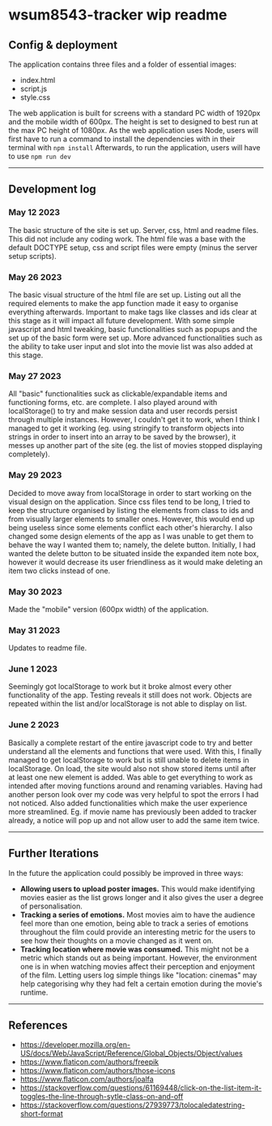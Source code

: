 # wsum8543-tracker wip readme
## Config & deployment
The application contains three files and a folder of essential images:
* index.html
* script.js
* style.css

The web application is built for screens with a standard PC width of 1920px and the mobile width of 600px. The height is set to designed to best run at the max PC height of 1080px. 
As the web application uses Node, users will first have to run a command to install the dependencies with in their terminal with
`npm install`
Afterwards, to run the application, users will have to use 
`npm run dev`

***

## Development log
### May 12 2023
The basic structure of the site is set up. Server, css, html and readme files. This did not include any coding work. The html file was a base with the default DOCTYPE setup, css and script files were empty (minus the server setup scripts).
### May 26 2023
The basic visual structure of the html file are set up. Listing out all the required elements to make the app function made it easy to organise everything afterwards. Important to make tags like classes and ids clear at this stage as it will impact all future development.
With some simple javascript and html tweaking, basic functionalities such as popups and the set up of the basic form were set up. More advanced functionalities such as the ability to take user input and slot into the movie list was also added at this stage. 
### May 27 2023
All "basic" functionalities suck as clickable/expandable items and functioning forms, etc. are complete. I also played around with localStorage() to try and make session data and user records persist through multiple instances. However, I couldn't get it to work, when I think I managed to get it working (eg. using stringify to transform objects into strings in order to insert into an array to be saved by the browser), it messes up another part of the site (eg. the list of movies stopped displaying completely).
### May 29 2023
Decided to move away from localStorage in order to start working on the visual design on the application. Since css files tend to be long, I tried to keep the structure organised by listing the elements from class to ids and from visually larger elements to smaller ones. However, this would end up being useless since some elements conflict each other's hierarchy. 
I also changed some design elements of the app as I was unable to get them to behave the way I wanted them to; namely, the delete button. Initially, I had wanted the delete button to be situated inside the expanded item note box, however it would decrease its user friendliness as it would make deleting an item two clicks instead of one. 
### May 30 2023
Made the "mobile" version (600px width) of the application.  
### May 31 2023
Updates to readme file.
### June 1 2023
Seemingly got localStorage to work but it broke almost every other functionality of the app. Testing reveals it still does not work. Objects are repeated within the list and/or localStorage is not able to display on list. 
### June 2 2023
Basically a complete restart of the entire javascript code to try and better understand all the elements and functions that were used. With this, I finally managed to get localStorage to work but is still unable to delete items in localStorage. On load, the site would also not show stored items until after at least one new element is added. Was able to get everything to work as intended after moving functions around and renaming variables. Having had another person look over my code was very helpful to spot the errors I had not noticed. Also added functionalities which make the user experience more streamlined. Eg. if movie name has previously been added to tracker already, a notice will pop up and not allow user to add the same item twice.

***

## Further Iterations
In the future the application could possibly be improved in three ways:
* **Allowing users to upload poster images.** This would make identifying movies easier as the list grows longer and it also gives the user a degree of personalisation.
* **Tracking a series of emotions.** Most movies aim to have the audience feel more than one emotion, being able to track a series of emotions throughout the film could provide an interesting metric for the users to see how their thoughts on a movie changed as it went on.
* **Tracking location where movie was consumed.** This might not be a metric which stands out as being important. However, the environment one is in when watching movies affect their perception and enjoyment of the film. Letting users log simple things like "location: cinemas" may help categorising why they had felt a certain emotion during the movie's runtime. 

***

## References
* https://developer.mozilla.org/en-US/docs/Web/JavaScript/Reference/Global_Objects/Object/values
* https://www.flaticon.com/authors/freepik
* https://www.flaticon.com/authors/those-icons
* https://www.flaticon.com/authors/joalfa
* https://stackoverflow.com/questions/61169448/click-on-the-list-item-it-toggles-the-line-through-sytle-class-on-and-off
* https://stackoverflow.com/questions/27939773/tolocaledatestring-short-format